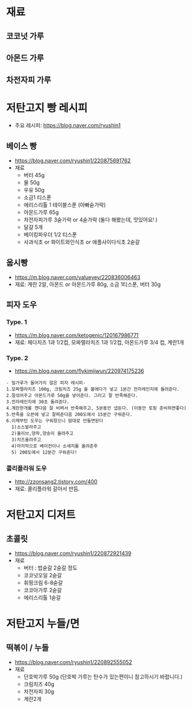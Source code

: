 # 재료

## 코코넛 가루

## 아몬드 가루

## 차전자피 가루

# 저탄고지 빵 레시피

* 주요 레시피: https://blog.naver.com/ryushin1

## 베이스 빵
* https://blog.naver.com/ryushin1/220875691762
* 재료
  * 버터 45g
  * 물 50g
  * 우유 50g
  * 소금1 티스푼 
  * 에리스리톨 1 테이블스푼 (아빠숟가락)
  * 아몬드가루 65g
  * 차전자피가루 3숟가락 or 4숟가락 (둘다 해봤는데, 맛있어요! )
  * 달걀 5개
  * 베이킹파우더 1/2 티스푼 
  * 사과식초 or 화이트와인식초 or 애플사이다식초 2숟갈
 


## 웁시빵
* https://m.blog.naver.com/valueyey/220836006463
* 재료: 계란 2알, 아몬드 or 아몬드가루 80g, 소금 1티스푼, 버터 30g


## 피자 도우
### Type. 1
* https://m.blog.naver.com/ketogenic/120167986771
* 재료:  체다치즈 1과 1/2컵, 모짜렐라치즈 1과 1/2컵, 아몬드가루 3/4 컵, 계란1개

### Type. 2
* https://m.blog.naver.com/flykimjiwun/220974175236

```
- 밀가루가 들어가지 않은 피자 레시피-
1.모짜렐라치즈 100g, 크림치즈 25g 을 볼에다가 넣고 1분간 전자레인지에 돌려준다.
2.잘섞어주고 아몬드가루 50g을 넣어준다. 그리고 잘 반죽해준다.
3.전자레인지에 30초 돌려준다.
4.계란한개를 깬다음 잘 비벼서 반죽해주고, 5분동안 냅둔다. (이동안 토핑 준비하면좋다)
5.반죽을 오븐에 넣고 잘펴준다음 200도에서 15분간 구워준다.
6.이제부턴 도우는 구워졌으니 맘대로 만들면된다
  1)소스발라주고
  2)올리브,양파,양송이 올려주고
  3)치즈올려주고
  4)마지막으로 베이컨이나 소세지를 올려준후
  5) 200도에서 12분간 구워준다!
```

### 콜리플라워 도우
* http://zzonsang2.tistory.com/400
* 재료: 콜리플라워 갈아서 만듬.

# 저탄고지 디저트

## 초콜릿
* https://blog.naver.com/ryushin1/220872921439
* 재료
  * 버터 : 밥숟갈 2숟갈 정도
  * 코코넛오일 2숟갈
  * 휘핑크림 6-8숟갈
  * 코코아가루 2숟갈
  * 에리스리톨 1숟갈

# 저탄고지 누들/면

## 떡볶이 / 누들
* https://blog.naver.com/ryushin1/220892555052
* 재료
  * 단호박가루 50g (단호박 가루는 탄수가 있는편이니 참고하시기 바랍니다.) 
  * 크림치즈 40g
  * 차전자피 30g
  * 계란2개


